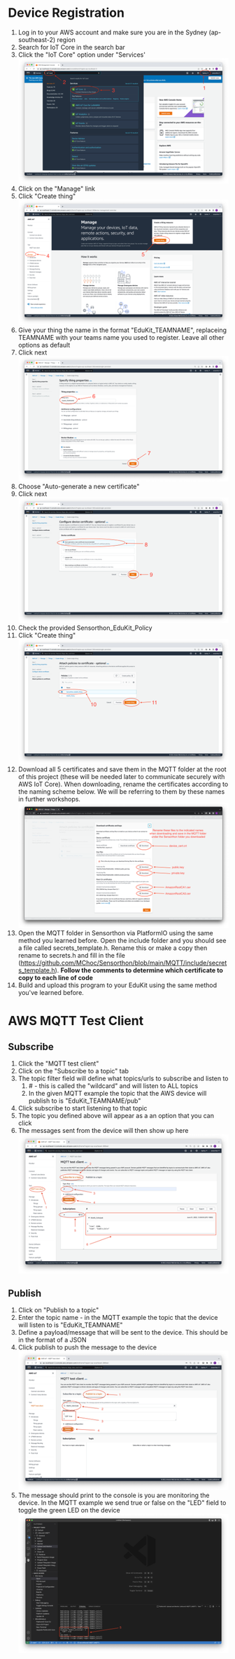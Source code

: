 # Device Registration

1. Log in to your AWS account and make sure you are in the Sydney (ap-southeast-2) region
2. Search for IoT Core in the search bar
3. Click the "IoT Core" option under "Services'
![IoT_Core](/Workshop/2.%20Device%20Registration/IoT_Core.png)
4. Click on the "Manage" link
5. Click "Create thing"
![IoT_Core_Manage](/Workshop/2.%20Device%20Registration/IoT_Core_Manage.png)
6. Give your thing the name in the format "EduKit_TEAMNAME", replaceing TEAMNAME with your teams name you used to register. Leave all other options as default
7. Click next
![Register_Thing_Name](/Workshop/2.%20Device%20Registration/Register_Thing_Name.png)
8. Choose "Auto-generate a new certificate"
9. Click next
![Register_Thing_Certificate](/Workshop/2.%20Device%20Registration/Register_Thing_Certificate.png)
10. Check the provided Sensorthon_EduKit_Policy
11. Click "Create thing"
![Register_Thing_Policy](/Workshop/2.%20Device%20Registration/Register_Thing_Policy.png)
12. Download all 5 certificates and save them in the MQTT folder at the root of this project (these will be needed later to communicate securely with AWS IoT Core). When downloading, rename the certificates according to the naming scheme below. We will be referring to them by these names in further workshops.
![Certificates](/Workshop/2.%20Device%20Registration/Certificates.png)
13. Open the MQTT folder in Sensorthon via PlatformIO using the same method you learned before. Open the include folder and you should see a file called secrets_template.h. Rename this or make a copy then rename to secrets.h and fill in the file (https://github.com/MChoc/Sensorthon/blob/main/MQTT/include/secrets_template.h). **Follow the comments to determine which certificate to copy to each line of code**
14. Build and upload this program to your EduKit using the same method you've learned before.

# AWS MQTT Test Client

## Subscribe

1. Click the "MQTT test client"
2. Click on the "Subscribe to a topic" tab
3. The topic filter field will define what topics/urls to subscribe and listen to
    1. \# - this is called the "wildcard" and will listen to ALL topics
    2. In the given MQTT example the topic that the AWS device will publish to is "EduKit_TEAMNAME/pub"
4. Click subscribe to start listening to that topic
5. The topic you defined above will appear as a an option that you can click
6. The messages sent from the device will then show up here
![AWS_Subscribe](/Workshop/2.%20Device%20Registration/AWS_Subscribe.png)

## Publish

1. Click on "Publish to a topic"
2. Enter the topic name - in the MQTT example the topic that the device will listen to is "EduKit_TEAMNAME"
3. Define a payload/message that will be sent to the device. This should be in the format of a JSON
4. Click publish to push the message to the device
![AWS_Publish](/Workshop/2.%20Device%20Registration/AWS_Publish_1.png)
5. The message should print to the console is you are monitoring the device. In the MQTT example we send true or false on the "LED" field to toggle the green LED on the device
![AWS_Publish](/Workshop/2.%20Device%20Registration/AWS_Publish_2.png)
